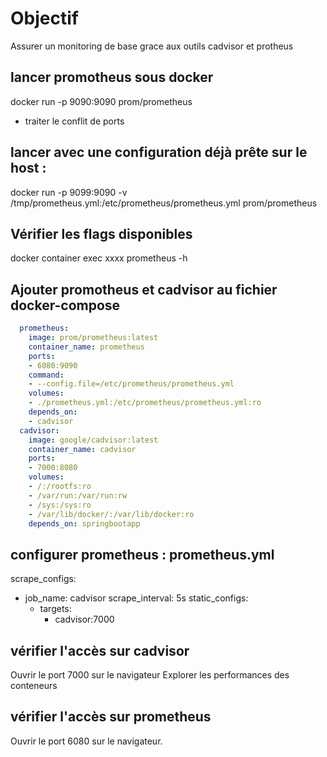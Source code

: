 # Objectif  
Assurer un monitoring de base grace aux outils cadvisor et protheus

## lancer promotheus sous docker
docker run -p 9090:9090 prom/prometheus

* traiter le conflit de ports

## lancer avec une configuration déjà prête sur le host :
docker run -p 9099:9090 -v /tmp/prometheus.yml:/etc/prometheus/prometheus.yml prom/prometheus

## Vérifier les flags disponibles
docker container exec xxxx prometheus -h

## Ajouter promotheus et cadvisor au fichier docker-compose
```yaml
  prometheus:
    image: prom/prometheus:latest
    container_name: prometheus
    ports:
    - 6080:9090
    command:
    - --config.file=/etc/prometheus/prometheus.yml
    volumes:
    - ./prometheus.yml:/etc/prometheus/prometheus.yml:ro
    depends_on:
    - cadvisor
  cadvisor:
    image: google/cadvisor:latest
    container_name: cadvisor
    ports:
    - 7000:8080
    volumes:
    - /:/rootfs:ro
    - /var/run:/var/run:rw
    - /sys:/sys:ro
    - /var/lib/docker/:/var/lib/docker:ro
    depends_on: springbootapp
 ```
## configurer prometheus : prometheus.yml
scrape_configs:
- job_name: cadvisor
  scrape_interval: 5s
  static_configs:
  - targets:
    - cadvisor:7000
    
## vérifier l'accès sur cadvisor 
Ouvrir le port 7000 sur le navigateur
Explorer les performances des conteneurs


## vérifier l'accès sur prometheus
Ouvrir le port 6080 sur le navigateur.